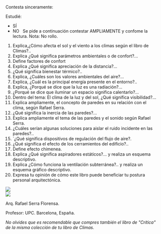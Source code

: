 Contesta sinceramente:

Estudié:
- SÍ
- NO
 
Se pide a continuación contestar AMPLIAMENTE y confome la lectura. Nota: No rollo.
  
1. Explica,¿Cómo afecta el sol y el viento a los climas según el libro de Climas?..
2. Explica ¿Qué significa  parámetros ambientales o de confort?...
3. Define factores de confort
4. Explica ¿Qué significa apreciación de la distancia?...
5. ¿Qué significa bienestar térmico?..
6. Explica, ¿Cuáles son los valores ambientales del aire?...
7. Explica, ¿Cuál es la principal energía presente en el entorno?..
8. Explica, ¿Porqué se dice que la luz es una radiación?...
9. ¿Porqué se dice que iluminar un espacio significa calentarlo?...
10. Dentro del tema: El clima de la luz y del sol, ¿Qué significa visibilidad?...
11. Explica ampliamente, el concepto de paredes en su relación con el clima,  según  Rafael Serra.
12. ¿Qué significa la inercia de las paredes?...
13. Explica ampliamente el tema de  las paredes y el sonido según  Rafael Serra.
14. ¿Cuáles serían algunas soluciones para aislar el ruido incidente en las paredes?..
15. ´¿Qué significa dispositivos de regulación del flujo de aire?.
16. ¿Qué significa el efecto de los cerramientos del edificio?..
17. Define efecto chimenea.
18. Explica ¿Qué significa aspiradores estáticos?... y realiza un esquema descriptivo.
19. Explica ¿Cómo funciona la ventilación subterránea?.. y realiza un esquema gráfico descriptivo.
20. Expresa tu opinión de cómo este libro puede beneficiar tu postura personal arquitectónica.

<div class="mdl-grid">
<div class="mdl-cell mdl-cell--6-col mdl-typography--text-center">
<img src="./content/3/M3.19/Libro_Climas.jpg">
</div>
<div class="mdl-cell mdl-cell--6-col mdl-typography--text-center">
<img src="./content/3/M3.19/Rafael_Serra.jpg">
<p>Arq. Rafael Serra Florensa.</p>
<p>Profesor: UPC. Barcelona, España.</p>
</div>
</div>

*No olvides que es recomendable que compres también el libro de "Crítica" de la misma colección de tu libro de Climas.*


 
